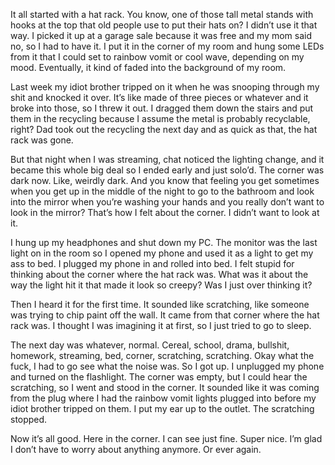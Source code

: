 It all started with a hat rack. You know, one of those tall metal stands with hooks at the top that old people use to put their hats on? I didn’t use it that way. I picked it up at a garage sale because it was free and my mom said no, so I had to have it. I put it in the corner of my room and hung some LEDs from it that I could set to rainbow vomit or cool wave, depending on my mood. Eventually, it kind of faded into the background of my room.

Last week my idiot brother tripped on it when he was snooping through my shit and knocked it over. It’s like made of three pieces or whatever and it broke into those, so I threw it out. I dragged them down the stairs and put them in the recycling because I assume the metal is probably recyclable, right? Dad took out the recycling the next day and as quick as that, the hat rack was gone.

But that night when I was streaming, chat noticed the lighting change, and it became this whole big deal so I ended early and just solo’d. The corner was dark now. Like, weirdly dark. And you know that feeling you get sometimes when you get up in the middle of the night to go to the bathroom and look into the mirror when you’re washing your hands and you really don’t want to look in the mirror? That’s how I felt about the corner. I didn’t want to look at it.

I hung up my headphones and shut down my PC. The monitor was the last light on in the room so I opened my phone and used it as a light to get my ass to bed. I plugged my phone in and rolled into bed. I felt stupid for thinking about the corner where the hat rack was. What was it about the way the light hit it that made it look so creepy? Was I just over thinking it?

Then I heard it for the first time. It sounded like scratching, like someone was trying to chip paint off the wall. It came from that corner where the hat rack was. I thought I was imagining it at first, so I just tried to go to sleep.

The next day was whatever, normal. Cereal, school, drama, bullshit, homework, streaming, bed, corner, scratching, scratching. Okay what the fuck, I had to go see what the noise was. So I got up. I unplugged my phone and turned on the flashlight. The corner was empty, but I could hear the scratching, so I went and stood in the corner. It sounded like it was coming from the plug where I had the rainbow vomit lights plugged into before my idiot brother tripped on them. I put my ear up to the outlet. The scratching stopped.

Now it’s all good. Here in the corner. I can see just fine. Super nice. I’m glad I don’t have to worry about anything anymore. Or ever again.